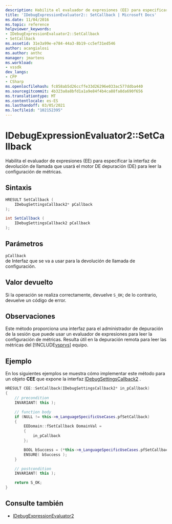```yaml
---
description: Habilita el evaluador de expresiones (EE) para especificar la interfaz de devolución de llamada que usará el motor DE depuración (DE) para leer la configuración de métricas.
title: 'IDebugExpressionEvaluator2:: SetCallback | Microsoft Docs'
ms.date: 11/04/2016
ms.topic: reference
helpviewer_keywords:
- IDebugExpressionEvaluator2::SetCallback
- SetCallback
ms.assetid: 31e3a99e-e784-44a3-8b19-cc5ef31ed546
author: acangialosi
ms.author: anthc
manager: jmartens
ms.workload:
- vssdk
dev_langs:
- CPP
- CSharp
ms.openlocfilehash: fc858ab5d26ccffe33d26296e033ac577ddba440
ms.sourcegitcommit: 4b323a8a8bfd1a1a9e84f4b4ca88fa8da690f656
ms.translationtype: MT
ms.contentlocale: es-ES
ms.lasthandoff: 03/05/2021
ms.locfileid: "102152395"
---
```

# <a name="idebugexpressionevaluator2setcallback"></a>IDebugExpressionEvaluator2::SetCallback
Habilita el evaluador de expresiones (EE) para especificar la interfaz de devolución de llamada que usará el motor DE depuración (DE) para leer la configuración de métricas.

## <a name="syntax"></a>Sintaxis

```cpp
HRESULT SetCallback (
    IDebugSettingsCallback2* pCallback
);
```

```csharp
int SetCallback (
    IDebugSettingsCallback2 pCallback
);
```

## <a name="parameters"></a>Parámetros
`pCallback`\
de Interfaz que se va a usar para la devolución de llamada de configuración.

## <a name="return-value"></a>Valor devuelto
Si la operación se realiza correctamente, devuelve `S_OK`; de lo contrario, devuelve un código de error.

## <a name="remarks"></a>Observaciones
Este método proporciona una interfaz para el administrador de depuración de la sesión que puede usar un evaluador de expresiones para leer la configuración de métricas. Resulta útil en la depuración remota para leer las métricas del [!INCLUDE[vsprvs](../../../code-quality/includes/vsprvs_md.md)] equipo.

## <a name="example"></a>Ejemplo
En los siguientes ejemplos se muestra cómo implementar este método para un objeto **CEE** que expone la interfaz [IDebugSettingsCallback2](../../../extensibility/debugger/reference/idebugsettingscallback2.md) .

```cpp
HRESULT CEE::SetCallback(IDebugSettingsCallback2* in_pCallback)
{
    // precondition
    INVARIANT( this );

    // function body
    if (NULL != this->m_LanguageSpecificUseCases.pfSetCallback)
    {
        EEDomain::fSetCallback DomainVal =
        {
            in_pCallback
        };

        BOOL bSuccess = (*this->m_LanguageSpecificUseCases.pfSetCallback)(DomainVal);
        ENSURE( bSuccess );
    }

    // postcondition
    INVARIANT( this );

    return S_OK;
}
```

## <a name="see-also"></a>Consulte también
- [IDebugExpressionEvaluator2](../../../extensibility/debugger/reference/idebugexpressionevaluator2.md)
